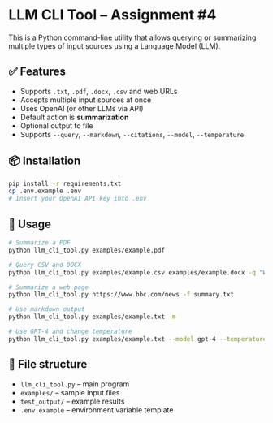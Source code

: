 # LLM CLI Tool – Assignment #4

This is a Python command-line utility that allows querying or summarizing multiple types of input sources using a Language Model (LLM).

## ✅ Features

- Supports `.txt`, `.pdf`, `.docx`, `.csv` and web URLs
- Accepts multiple input sources at once
- Uses OpenAI (or other LLMs via API)
- Default action is **summarization**
- Optional output to file
- Supports `--query`, `--markdown`, `--citations`, `--model`, `--temperature`

## 📦 Installation

```bash
pip install -r requirements.txt
cp .env.example .env
# Insert your OpenAI API key into .env
```

## 🚀 Usage

```bash
# Summarize a PDF
python llm_cli_tool.py examples/example.pdf

# Query CSV and DOCX
python llm_cli_tool.py examples/example.csv examples/example.docx -q "What are the key findings?"

# Summarize a web page
python llm_cli_tool.py https://www.bbc.com/news -f summary.txt

# Use markdown output
python llm_cli_tool.py examples/example.txt -m

# Use GPT-4 and change temperature
python llm_cli_tool.py examples/example.txt --model gpt-4 --temperature 0.5
```

## 📁 File structure

- `llm_cli_tool.py` – main program
- `examples/` – sample input files
- `test_output/` – example results
- `.env.example` – environment variable template
